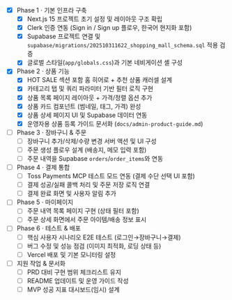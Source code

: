 - [x] Phase 1 · 기본 인프라 구축
  - [x] Next.js 15 프로젝트 초기 설정 및 레이아웃 구조 확립
  - [x] Clerk 인증 연동 (Sign in / Sign up 플로우, 한국어 현지화 포함)
  - [x] Supabase 프로젝트 연결 및 `supabase/migrations/202510311622_shopping_mall_schema.sql` 적용 검증
  - [x] 글로벌 스타일(`app/globals.css`)과 기본 네비게이션 셸 구성
- [x] Phase 2 · 상품 기능
  - [x] HOT SALE 섹션 포함 홈 히어로 + 추천 상품 캐러셀 설계
  - [x] 카테고리 탭 및 쿼리 파라미터 기반 필터 로직 구현
  - [x] 상품 목록 페이지 레이아웃 + 가격/정렬 옵션 추가
  - [x] 상품 카드 컴포넌트 (썸네일, 태그, 가격) 완성
  - [x] 상품 상세 페이지 UI 및 Supabase 데이터 연동
  - [x] 운영자용 상품 등록 가이드 문서화 (`docs/admin-product-guide.md`)
- [ ] Phase 3 · 장바구니 & 주문
  - [ ] 장바구니 추가/삭제/수량 변경 서버 액션 및 UI 구성
  - [ ] 주문 생성 플로우 설계 (배송지, 메모 입력 포함)
  - [ ] 주문 내역을 Supabase `orders`/`order_items`와 연동
- [ ] Phase 4 · 결제 통합
  - [ ] Toss Payments MCP 테스트 모드 연동 (결제 수단 선택 UI 포함)
  - [ ] 결제 성공/실패 콜백 처리 및 주문 저장 로직 연결
  - [ ] 결제 완료 화면 및 사용자 알림 추가
- [ ] Phase 5 · 마이페이지
  - [ ] 주문 내역 목록 페이지 구현 (상태 필터 포함)
  - [ ] 주문 상세 화면에서 주문 아이템/배송 정보 표시
- [ ] Phase 6 · 테스트 & 배포
  - [ ] 핵심 사용자 시나리오 E2E 테스트 (로그인→장바구니→결제)
  - [ ] 버그 수정 및 성능 점검 (이미지 최적화, 로딩 상태 등)
  - [ ] Vercel 배포 및 기본 모니터링 설정
- [ ] 지원 작업 & 문서화
  - [ ] PRD 대비 구현 범위 체크리스트 유지
  - [ ] README 업데이트 및 운영 가이드 작성
  - [ ] MVP 성공 지표 대시보드(임시) 설계
